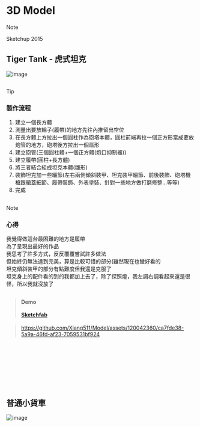 # 3D Model 

> [!NOTE]
> Sketchup 2015


## Tiger Tank - 虎式坦克
![image](https://github.com/Xiang511/Model/assets/120042360/a182740b-1f97-4a9a-bc14-6fd41716bd71)
##
> [!TIP]
> ### 製作流程
> 1. 建立一個長方體<br>
> 1. 測量出要放輪子(履帶)的地方先往內推留出空位<br>
> 1. 在長方體上方拉出一個圓柱作為砲塔本體，圓柱前端再拉一個正方形當成要放炮管的地方，砲塔後方拉出一個扇形<br>
> 1. 建立砲管(三個圓柱體+一個正方體(炮口抑制器))<br>
> 1. 建立履帶(圓柱+長方體)<br>
> 1. 將三者結合組成坦克本體(雛形)<br>
> 1. 裝飾坦克加一些細節(左右兩側傾斜裝甲、坦克裝甲細節、前後裝飾、砲塔機槍跟艙蓋細節、履帶裝飾、外表塗裝、針對一些地方做打磨修整...等等)<br>
> 1. 完成<br>
## 
> [!NOTE]
> ### 心得<br>
> 我覺得做這台最困難的地方是履帶<br>
> 為了呈現出最好的作品<br>
> 我思考了許多方式，反反覆覆嘗試許多做法<br>
> 但始終仍無法達到完美，算是比較可惜的部分(雖然現在也蠻好看的<br>
> 坦克傾斜裝甲的部分有點難度但我還是克服了<br>
> 坦克身上的配件看的到的我都加上去了，除了探照燈，我左調右調看起來還是很怪，所以我就沒放了
## 
> #### Demo<br><br><a href="https://skfb.ly/oEGCr">Sketchfab </a>

> https://github.com/Xiang511/Model/assets/120042360/ca7fde38-5a9a-46fd-af23-7059531bf924
<br>



## 
<br>
<br><br><br>


## 普通小貨車
![image](https://github.com/Xiang511/Model/assets/120042360/73e77842-18a2-476c-9ecc-1ce5d9db4f87)
